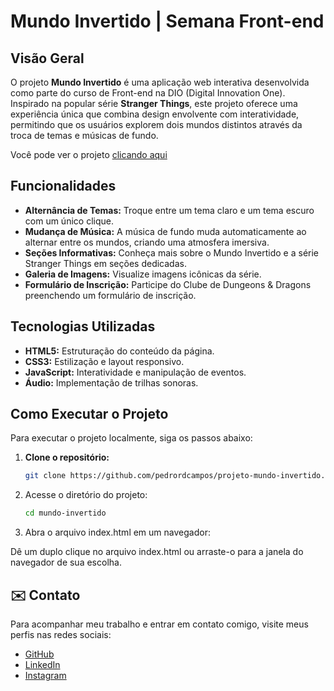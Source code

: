 # Mundo Invertido | Semana Front-end

## Visão Geral

O projeto **Mundo Invertido** é uma aplicação web interativa desenvolvida como parte do curso de Front-end na DIO (Digital Innovation One). Inspirado na popular série **Stranger Things**, este projeto oferece uma experiência única que combina design envolvente com interatividade, permitindo que os usuários explorem dois mundos distintos através da troca de temas e músicas de fundo.

Você pode ver o projeto [clicando aqui](https://pedrordcampos.github.io/projeto-mundo-invertido/)

## Funcionalidades

- **Alternância de Temas:** Troque entre um tema claro e um tema escuro com um único clique.
- **Mudança de Música:** A música de fundo muda automaticamente ao alternar entre os mundos, criando uma atmosfera imersiva.
- **Seções Informativas:** Conheça mais sobre o Mundo Invertido e a série Stranger Things em seções dedicadas.
- **Galeria de Imagens:** Visualize imagens icônicas da série.
- **Formulário de Inscrição:** Participe do Clube de Dungeons & Dragons preenchendo um formulário de inscrição.

## Tecnologias Utilizadas

- **HTML5:** Estruturação do conteúdo da página.
- **CSS3:** Estilização e layout responsivo.
- **JavaScript:** Interatividade e manipulação de eventos.
- **Áudio:** Implementação de trilhas sonoras.

## Como Executar o Projeto

Para executar o projeto localmente, siga os passos abaixo:

1. **Clone o repositório:**
   ```bash
   git clone https://github.com/pedrordcampos/projeto-mundo-invertido.git
   ````
2. Acesse o diretório do projeto:
    ```bash
   cd mundo-invertido
    ````
3. Abra o arquivo index.html em um navegador:

Dê um duplo clique no arquivo index.html ou arraste-o para a janela do navegador de sua escolha.
  
## ✉️ Contato

Para acompanhar meu trabalho e entrar em contato comigo, visite meus perfis nas redes sociais:

- [GitHub](https://github.com/pedrordcampos)  
- [LinkedIn](https://www.linkedin.com/in/pedro-ricardo-de-campos/)  
- [Instagram](https://www.instagram.com/pedrordcampos75/)  



